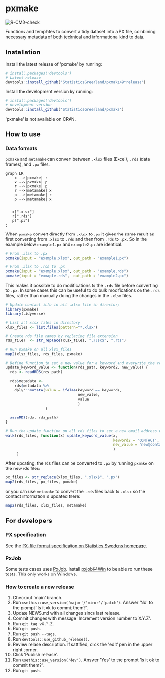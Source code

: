 # pxmake

![R-CMD-check](https://github.com/StatisticsGreenland/pxmake/actions/workflows/R-CMD-check.yml/badge.svg)

Functions and templates to convert a tidy dataset into a PX file, combining necessary metadata of both technical and informational kind to data.

## Installation

Install the latest release of 'pxmake' by running:

``` r
# install.packages('devtools')
# Latest release
devtools::install_github('StatisticsGreenland/pxmake/@*release')
```

Install the development version by running:

``` r
# install.packages('devtools')
# Development version
devtools::install_github('StatisticsGreenland/pxmake')
```

'pxmake' is not available on CRAN.

## How to use

### Data formats

`pxmake` and `metamake` can convert between `.xlsx` files (Excel), `.rds` (data frames), and `.px` files.

``` mermaid
graph LR
    x -->|pxmake| r
    x -->|pxmake| p
    r -->|pxmake| p
    r -->|metamake| x
    p -->|metamake| r
    p -->|metamake| x


   x[".xlsx"]
   r[".rds"]
   p[".px"]
;
```

When `pxmake` convert directly from `.xlsx` to `.px` it gives the same result as first converting from `.xlsx` to `.rds` and then from `.rds` to `.px`. So in the example below `example1.px` and `example2.px` are identical.

``` r
# From .xlsx to .px
pxmake(input = "example.xlsx", out_path = "example1.px")
```

``` r
# From .xlsx to .rds to .px
pxmake(input = "example.xlsx", out_path = "example.rds")
pxmake(input = "exmaple.rds",  out_path = "example2.px")
```

This makes it possible to do modifications to the `.rds` file before converting to `.px`. In some cases this can be useful to do bulk modifications on the `.rds` files, rather than manually doing the changes in the `.xlsx` files.

``` r
# Update contact info in all .xlsx file in directory
library(pxmake)
library(tidyverse)

# List all xlsx files in directory
xlsx_files <- list.files(pattern="*.xlsx")

# Create rds file names by replacing file extension
rds_files  <- str_replace(xlsx_files, ".xlsx$", ".rds")

# Run pxmake on all xlsx_files
map2(xlsx_files, rds_files, pxmake)

# Define function to set a new value for a keyword and overwrite the rds file
update_keyword_value <- function(rds_path, keyword2, new_value) {
  rds <- readRDS(rds_path)
  
  rds$metadata <- 
    rds$metadata %>%  
    dplyr::mutate(value = ifelse(keyword == keyword2,
                                 new_value,
                                 value
                                 )
                  )
  
  saveRDS(rds, rds_path)
}

# Run the update functino on all rds files to set a new email address under CONTACT
walk(rds_files, function(x) update_keyword_value(x, 
                                                 keyword2 = 'CONTACT', 
                                                 new_value = "new@contact.com"
                                                 )
     )
```

After updating, the rds files can be converted to `.px` by running `pxmake` on the new rds files:

``` r
px_files <- str_replace(xlsx_files, ".xlsx$", ".px")
map2(rds_files, px_files, pxmake)
```

or you can use `metamake` to convert the `.rds` files back to `.xlsx` so the contact information is updated there:

``` r
map2(rds_files, xlsx_files, metamake)
```

## For developers

### PX specification

See the [PX-file format specification on Statistics Swedens homepage](https://www.scb.se/globalassets/vara-tjanster/px-programmen/px-file_format_specification_2013.pdf).

### PxJob

Some tests cases uses [PxJob](https://www.stat.fi/tup/tilastotietokannat/px-tuoteperhe_en.html). Install [pxjob64Win](https://github.com/StatisticsGreenland/pxjob64Win) to be able ro run these tests. This only works on Windows.

### How to create a new release

1.  Checkout 'main' branch.
2.  Run `usethis::use_version('major'/'minor'/'patch')`. Answer 'No' to the prompt 'Is it ok to commit them?'.
3.  Update NEWS.md with all changes since last release.
4.  Commit changes with message 'Increment version number to X.Y.Z'.
5.  Run `git tag vX.Y.Z`.
6.  Run `git push`.
7.  Run `git push --tags`.
8.  Run `devtools::use_github_release()`.
9.  Review relase description. If sattified, click the 'edit' pen in the upper right corner.
10. Click 'Publish release'.
11. Run `usethis::use_version('dev')`. Answer 'Yes' to the prompt 'Is it ok to commit them?'.
12. Run `git push`.
